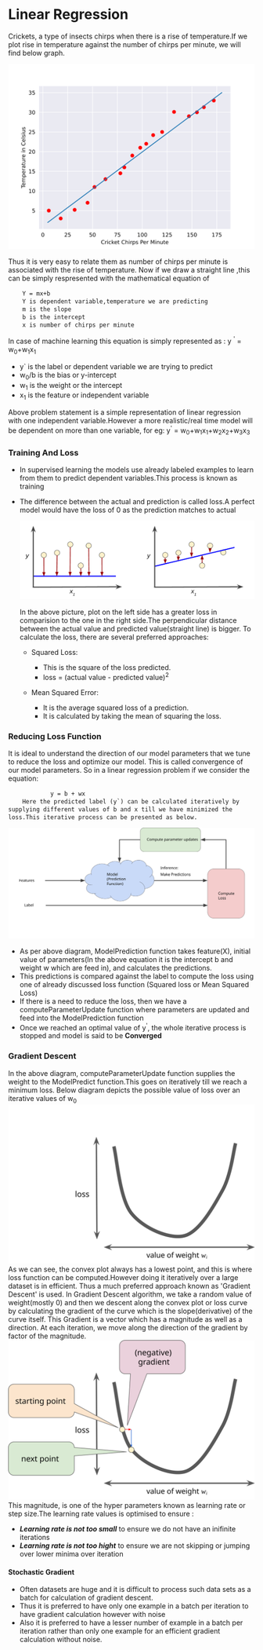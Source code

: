 
# Linear Regression 

Crickets, a type of insects chirps when there is a rise of temperature.If we plot rise in temperature against the number of chirps per minute, we will find below graph.

![Cricket Chirping Plot](https://raw.githubusercontent.com/CoderFundamentals/python/master/linearR/img/CricketLine.svg)

Thus it is very easy to relate them as number of chirps per minute is associated with the rise of temperature. Now if we draw a straight line ,this can be simply respresented with the mathematical equation of 
```
    Y = mx+b
    Y is dependent variable,temperature we are predicting
    m is the slope
    b is the intercept
    x is number of chirps per minute
```
 In case of machine learning this equation is simply represented as :
y <sup>'</sup> = w<sub>0</sub>+w<sub>1</sub>x<sub>1</sub>
- y` is the label or dependent variable we are trying to predict
- w<sub>0</sub>/b is the bias or y-intercept
- w<sub>1</sub> is the weight or the intercept
- x<sub>1</sub> is the feature or independent variable
                
Above problem statement is a simple representation of linear regression with one independent variable.However a more realistic/real time model will be dependent on more than one variable, for eg:
y<sup>'</sup> = w<sub>0</sub>+w<sub>1</sub>x<sub>1</sub>+w<sub>2</sub>x<sub>2</sub>+w<sub>3</sub>x<sub>3</sub>

### Training And Loss
- In supervised learning the models use already labeled examples to learn from them to predict dependent variables.This process is known as training
- The difference between the actual and prediction is called loss.A perfect model would have the loss of 0 as the prediction matches to actual

    ![Loss Plot](https://raw.githubusercontent.com/CoderFundamentals/python/master/linearR/img/LossSideBySide.png)
    
     In the above picture, plot on the left side has a greater loss in comparision to the one in the right side.The perpendicular distance between the actual value and predicted value(straight line) is bigger.
     To calculate the loss, there are several preferred approaches:
     - Squared Loss:
        -  This is the square of the loss predicted.
        - loss = (actual value - predicted value)<sup>2</sup>
        
    - Mean Squared Error:
        - It is the average squared loss of a prediction.
        - It is calculated by taking the mean of squaring the loss.
        
### Reducing Loss Function
 It is ideal to understand the direction of our model parameters that we tune to reduce the loss and optimize our model. This is called convergence of our model parameters. So in a linear regression problem if we consider the equation:
```             
            y = b + wx
    Here the predicted label (y`) can be calculated iteratively by supplying different values of b and x till we have minimized the loss.This iterative process can be presented as below.
```
![Iterative Approach](https://raw.githubusercontent.com/CoderFundamentals/python/master/linearR/img/GradientDescentDiagram.svg)

-   As per above diagram, ModelPrediction function takes feature(X), initial value of parameters(In the above equation it is the intercept b and weight w which are feed in), and calculates the predictions.
-   This predictions is compared against the label to compute the loss using one of already discussed loss function (Squared loss or Mean Squared Loss)
- If there is a need to reduce the loss, then we have a computeParameterUpdate function where parameters are updated and feed into the ModelPrediction function
- Once we reached an optimal value of y<sup>'</sup>, the whole iterative process is stopped and model is said to be **Converged**

### Gradient Descent
   In the above diagram, computeParameterUpdate function supplies the weight to the ModelPredict function.This goes on iteratively till we reach a minimum loss. Below diagram depicts the possible value of loss over an iterative values of w<sub>0</sub>
   ![Convex Plott](https://raw.githubusercontent.com/CoderFundamentals/python/master/linearR/img/convex.svg)
   As we can see, the convex plot always has a lowest point, and this is where loss function can be computed.However doing it iteratively over a large dataset is in efficient. Thus a much preferred approach known as 'Gradient Descent' is used. 
   In Gradient Descent algorithm, we take a random value of weight(mostly 0) and then we descent along the convex plot or loss curve by calculating the gradient of the curve which is the slope(derivative) of the curve itself. This Gradient is a vector which has a magnitude as well as a direction.
   At each iteration, we move along the direction of the gradient by factor of the magnitude.
    ![Convex Plott](https://raw.githubusercontent.com/CoderFundamentals/python/master/linearR/img/GradientDescentGradientStep.svg)
    This magnitude, is one of the hyper parameters known as learning rate or step size.The learning rate values is optimised to ensure :
- ***Learning rate is not too small*** to ensure we do not have an inifinite iterations
- ***Learning rate is not too hight*** to ensure we are not skipping or jumping  over lower minima over iteration

#### Stochastic Gradient
- Often datasets are huge and it is difficult to process such data sets as a batch for calculation of gradient descent.
- Thus it is preferred to have only one example in a batch per iteration to have  gradient calculation however with noise
- Also it is preferred to have a lesser number of example in a batch per iteration rather than only one example for an efficient gradient calculation without noise.
